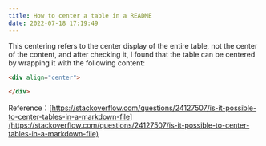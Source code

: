 ```yaml
---
title: How to center a table in a README
date: 2022-07-18 17:19:49
---
```


This centering refers to the center display of the entire table, not the center of the content, and after checking it, I found that the table can be centered by wrapping it with the following content:

```html
<div align="center">

</div>
```

Reference：[https://stackoverflow.com/questions/24127507/is-it-possible-to-center-tables-in-a-markdown-file](https://stackoverflow.com/questions/24127507/is-it-possible-to-center-tables-in-a-markdown-file)
